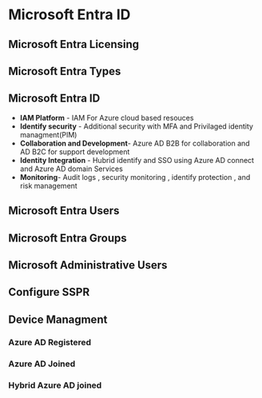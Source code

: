 # Microsoft Entra ID

## Microsoft Entra Licensing
## Microsoft Entra Types 
## Microsoft Entra ID

* **IAM Platform** - IAM For Azure cloud based resouces 
* **Identify security** - Additional security with MFA and Privilaged identity managment(PIM)
* **Collaboration and Development**- Azure AD B2B for collaboration and AD B2C for support development
* **Identity Integration** - Hubrid identify and SSO using Azure AD connect and Azure AD domain Services 
* **Monitoring**- Audit logs , security monitoring , identify protection , and risk management

## Microsoft Entra Users
## Microsoft Entra Groups
## Microsoft Administrative Users 
## Configure SSPR 
## Device Managment 
### Azure AD Registered
### Azure AD Joined 
### Hybrid Azure AD joined 



